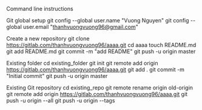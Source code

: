 Command line instructions

Git global setup
git config --global user.name "Vuong Nguyen"
git config --global user.email "thanhvuongvuong96@gmail.com"

Create a new repository
git clone https://gitlab.com/thanhvuongvuong96/aaaa.git
cd aaaa
touch README.md
git add README.md
git commit -m "add README"
git push -u origin master

Existing folder
cd existing_folder
git init
git remote add origin https://gitlab.com/thanhvuongvuong96/aaaa.git
git add .
git commit -m "Initial commit"
git push -u origin master

Existing Git repository
cd existing_repo
git remote rename origin old-origin
git remote add origin https://gitlab.com/thanhvuongvuong96/aaaa.git
git push -u origin --all
git push -u origin --tags